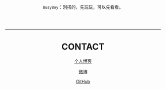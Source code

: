 
<div align="center">  


<br>


`BusyBoy`：刚搭的，先玩玩，可以先看看。

<br/>


<br/>



----------
# CONTACT

[个人博客](https://blog.csdn.net/zlts000)

[微博](https://weibo.com/u/2718958851 "微博")

[GitHub](https://github.com/ZLBusyBoy/BusyBoy "github")


</div>



